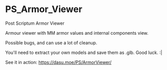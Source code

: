 # PS_Armor_Viewer
Post Scriptum Armor Viewer

Armour viewer with MM armor values and internal components view.

Possible bugs, and can use a lot of cleanup.

You'll need to extract your own models and save them as .glb.  Good luck. :|

See it in action: https://dasu.moe/PS/ArmorViewer/
